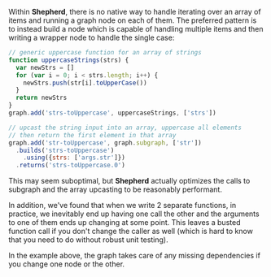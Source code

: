 Within **Shepherd**, there is no native way to handle iterating over an array of items and running a graph node on each of them. The preferred pattern is to instead build a node which is capable of handling multiple items and then writing a wrapper node to handle the single case:

```javascript
// generic uppercase function for an array of strings
function uppercaseStrings(strs) {
  var newStrs = []
  for (var i = 0; i < strs.length; i++) {
    newStrs.push(str[i].toUpperCase())
  }
  return newStrs
}
graph.add('strs-toUppercase', uppercaseStrings, ['strs'])

// upcast the string input into an array, uppercase all elements
// then return the first element in that array
graph.add('str-toUppercase', graph.subgraph, ['str'])
  .builds('strs-toUppercase')
    .using({strs: ['args.str']})
  .returns('strs-toUppercase.0')
```

This may seem suboptimal, but **Shepherd** actually optimizes the calls to subgraph and the array upcasting to be reasonably performant.

In addition, we've found that when we write 2 separate functions, in practice, we inevitably end up having one call the other and the arguments to one of them ends up changing at some point. This leaves a busted function call if you don't change the caller as well (which is hard to know that you need to do without robust unit testing).

In the example above, the graph takes care of any missing dependencies if you change one node or the other.